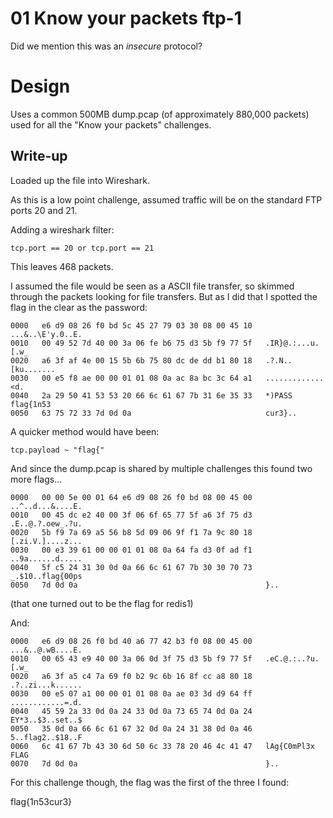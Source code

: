 # 01 Know your packets ftp-1

Did we mention this was an *insecure* protocol?

# Design

Uses a common 500MB dump.pcap (of approximately 880,000 packets) used for all
the "Know your packets" challenges.

## Write-up
Loaded up the file into Wireshark.

As this is a low point challenge, assumed traffic will be on the standard FTP ports 20 and 21.

Adding a wireshark filter:

```
tcp.port == 20 or tcp.port == 21
```

This leaves 468 packets.

I assumed the file would be seen as a ASCII file transfer, so skimmed through
the packets looking for file transfers. But as I did that I spotted the flag in
the clear as the password:

```
0000   e6 d9 08 26 f0 bd 5c 45 27 79 03 30 08 00 45 10   ...&..\E'y.0..E.
0010   00 49 52 7d 40 00 3a 06 fe b6 75 d3 5b f9 77 5f   .IR}@.:...u.[.w_
0020   a6 3f af 4e 00 15 5b 6b 75 80 dc de dd b1 80 18   .?.N..[ku.......
0030   00 e5 f8 ae 00 00 01 01 08 0a ac 8a bc 3c 64 a1   .............<d.
0040   2a 29 50 41 53 53 20 66 6c 61 67 7b 31 6e 35 33   *)PASS flag{1n53
0050   63 75 72 33 7d 0d 0a                              cur3}..
```

A quicker method would have been:

```
tcp.payload ~ "flag{"
```

And since the dump.pcap is shared by multiple challenges this found two more flags...

```
0000   00 00 5e 00 01 64 e6 d9 08 26 f0 bd 08 00 45 00   ..^..d...&....E.
0010   00 45 dc e2 40 00 3f 06 6f 65 77 5f a6 3f 75 d3   .E..@.?.oew_.?u.
0020   5b f9 7a 69 a5 56 b8 5d 09 06 9f f1 7a 9c 80 18   [.zi.V.]....z...
0030   00 e3 39 61 00 00 01 01 08 0a 64 fa d3 0f ad f1   ..9a......d.....
0040   5f c5 24 31 30 0d 0a 66 6c 61 67 7b 30 30 70 73   _.$10..flag{00ps
0050   7d 0d 0a                                          }..
```

(that one turned out to be the flag for redis1)

And:

```
0000   e6 d9 08 26 f0 bd 40 a6 77 42 b3 f0 08 00 45 00   ...&..@.wB....E.
0010   00 65 43 e9 40 00 3a 06 0d 3f 75 d3 5b f9 77 5f   .eC.@.:..?u.[.w_
0020   a6 3f a5 c4 7a 69 f0 b2 9c 6b 16 8f cc a8 80 18   .?..zi...k......
0030   00 e5 07 a1 00 00 01 01 08 0a ae 03 3d d9 64 ff   ............=.d.
0040   45 59 2a 33 0d 0a 24 33 0d 0a 73 65 74 0d 0a 24   EY*3..$3..set..$
0050   35 0d 0a 66 6c 61 67 32 0d 0a 24 31 38 0d 0a 46   5..flag2..$18..F
0060   6c 41 67 7b 43 30 6d 50 6c 33 78 20 46 4c 41 47   lAg{C0mPl3x FLAG
0070   7d 0d 0a                                          }..
```

For this challenge though, the flag was the first of the three I found:

flag{1n53cur3}
